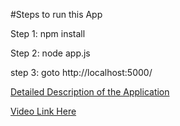 #Steps to run this App

Step 1:
	npm install
   
  Step 2:
        node app.js
 
  step 3:
        goto http://localhost:5000/
	

 <a href="https://github.com/Shridhar-2205/Soccer_Mania/blob/master/Soccer%20Mania.pdf">Detailed Description of the Application</a>
 
 <a href="https://www.youtube.com/watch?v=3SRVNcAxf1gf">Video Link Here</a>
 
